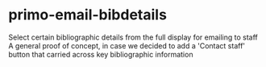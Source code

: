 # primo-email-bibdetails
Select certain bibliographic details from the full display for emailing to staff
A general proof of concept, in case we decided to add a 'Contact staff' button
that carried across key bibliographic information
